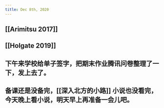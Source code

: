 ```yaml
---
title: Dec 8th, 2020
---
```


## [[Arimitsu 2017]]
## [[Holgate 2019]]
## 下午来学校给单子签字，把期末作业腾讯问卷整理了一下，发上去了。
## 备课还是没备完，[[深入北方的小路]] 小说也没看完，今天晚上看小说，明天早上再准备一会儿吧。
##
